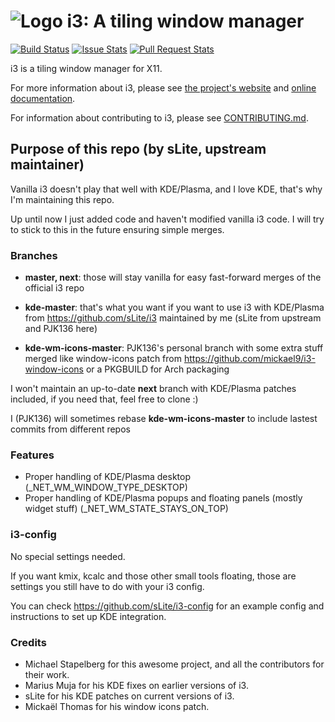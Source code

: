 ![Logo](docs/logo-30.png) i3: A tiling window manager
=====================================================

[![Build Status](https://travis-ci.org/i3/i3.svg?branch=next)](https://travis-ci.org/i3/i3)
[![Issue Stats](http://www.issuestats.com/github/i3/i3/badge/issue?style=flat)](http://www.issuestats.com/github/i3/i3)
[![Pull Request Stats](http://www.issuestats.com/github/i3/i3/badge/pr?style=flat)](http://www.issuestats.com/github/i3/i3)

i3 is a tiling window manager for X11.

For more information about i3, please see [the project's website](https://i3wm.org/) and [online documentation](https://i3wm.org/docs/).

For information about contributing to i3, please see [CONTRIBUTING.md](.github/CONTRIBUTING.md).

## Purpose of this repo (by sLite, upstream maintainer)

Vanilla i3 doesn't play that well with KDE/Plasma, and I love KDE, that's why I'm maintaining this repo.

Up until now I just added code and haven't modified vanilla i3 code. I will try to stick to this in the future ensuring simple merges.

### Branches

* **master, next**: those will stay vanilla for easy fast-forward merges of the official i3 repo

* **kde-master**: that's what you want if you want to use i3 with KDE/Plasma from https://github.com/sLite/i3 maintained by me (sLite from upstream and PJK136 here)

* **kde-wm-icons-master**: PJK136's personal branch with some extra stuff merged like window-icons patch from https://github.com/mickael9/i3-window-icons or a PKGBUILD for Arch packaging

I won't maintain an up-to-date **next** branch with KDE/Plasma patches included, if you need that, feel free to clone :)

I (PJK136) will sometimes rebase **kde-wm-icons-master** to include lastest commits from different repos

### Features

* Proper handling of KDE/Plasma desktop (_NET_WM_WINDOW_TYPE_DESKTOP)
* Proper handling of KDE/Plasma popups and floating panels (mostly widget stuff) (_NET_WM_STATE_STAYS_ON_TOP)

### i3-config

No special settings needed.

If you want kmix, kcalc and those other small tools floating, those are settings you still have to do with your i3 config.

You can check https://github.com/sLite/i3-config for an example config and instructions to set up KDE integration.

### Credits

* Michael Stapelberg for this awesome project, and all the contributors for their work.
* Marius Muja for his KDE fixes on earlier versions of i3.
* sLite for his KDE patches on current versions of i3.
* Mickaël Thomas for his window icons patch.
